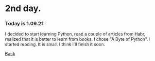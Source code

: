 # 2nd day.
### Today is 1.09.21
I decided to start learning Python, read a couple of articles from Habr, realized  that it is better to learn from books.
I chose "A Byte of Python". I started reading. It is small. I think I'll finish it soon.

[Back](README.md)
